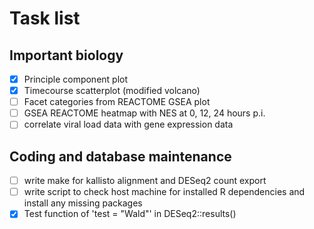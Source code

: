 # Task list
## Important biology
- [X] Principle component plot
- [X] Timecourse scatterplot (modified volcano)
- [ ] Facet categories from REACTOME GSEA plot
- [ ] GSEA REACTOME heatmap with NES at 0, 12, 24 hours p.i.
- [ ] correlate viral load data with gene expression data
## Coding and database maintenance
- [ ] write make for kallisto alignment and DESeq2 count export
- [ ] write script to check host machine for installed R dependencies and
install any missing packages
- [X] Test function of 'test = "Wald"' in DESeq2::results()
